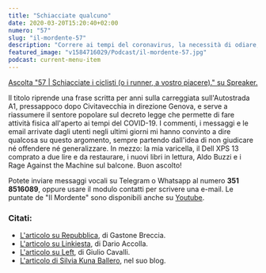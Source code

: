 ```yaml
---
title: "Schiacciate qualcuno"
date: 2020-03-20T15:20:40+02:00
numero: "57"
slug: "il-mordente-57"
description: "Correre ai tempi del coronavirus, la necessità di odiare, il qualunquismo comune, e la mia varicella. Puntata 57 del podcast Il Mordente. Registrato da Riccardo Palombo."
featured_image: "v1584716029/Podcast/il-mordente-57.jpg"
podcast: current-menu-item
---
```

<a class="spreaker-player" rel="nofollow noopener" href="https://www.spreaker.com/episode/24096160" data-resource="episode_id=24096160" data-width="100%" data-height="200px" data-theme="light" data-playlist="false" data-playlist-continuous="false" data-autoplay="false" data-live-autoplay="false" data-chapters-image="true" data-episode-image-position="right" data-hide-logo="false" data-hide-likes="false" data-hide-comments="false" data-hide-sharing="false" data-hide-download="true">Ascolta "57 | Schiacciate i ciclisti (o i runner, a vostro piacere)." su Spreaker.</a>

Il titolo riprende una frase scritta per anni sulla carreggiata sull'Autostrada A1, pressappoco dopo Civitavecchia in direzione Genova, e serve a riassumere il sentore popolare sul decreto legge che permette di fare attività fisica all'aperto ai tempi del COVID-19. I commenti, i messaggi e le email arrivate dagli utenti negli ultimi giorni mi hanno convinto a dire qualcosa su questo argomento, sempre partendo dall'idea di non giudicare né offendere né generalizzare. In mezzo: la mia varicella, il Dell XPS 13 comprato a due lire e da restaurare, i nuovi libri in lettura, Aldo Buzzi e i Rage Against the Machine sul balcone. Buon ascolto!

Potete inviare messaggi vocali su Telegram o Whatsapp al numero **351 8516089**, oppure usare il modulo contatti per scrivere una e-mail. Le puntate de "Il Mordente" sono disponibili anche su <a target="_blank" rel="nofollow noopener" title="Canale Youtube Riccardo Palombo" href="https://www.youtube.com/riccardopalombo">Youtube</a>.

### Citati:
<ul>
<li><a href="https://www.repubblica.it/sport/running/storie/2020/03/18/news/coronavirus_il_dilemma_del_running_ecco_perche_correre_per_ora_e_consentito-251635970/" target="_blank" rel="nofollow noopener" title="Coronavirus, il dilemma del running: ecco perché correre (per ora) è consentito.">L'articolo su Repubblica</a>, di Gastone Breccia.</li>
<li><a href="https://www.linkiesta.it/it/blog-post/2020/03/19/runner-untori-e-il-bisogno-di-odiare-chi-esce-da-casa/28891/" target="_blank" rel="nofollow noopener" title="Runner, untori e il bisogno di odiare chi esce da casa.">L'articolo su Linkiesta</a>, di Dario Accolla.</li>
<li><a href="https://left.it/2020/03/17/i-cecchini-della-gente-per-strada/" target="_blank" rel="nofollow noopener" title="I cecchini della gente per strada.">L'articolo su Left</a>, di Giulio Cavalli.</li>
<li><a href="https://www.silviakuna.com/quando-il-meglio-e-nemico-del-bene/" target="_blank" rel="nofollow noopener" title="Quando il meglio è nemico del bene.">L'articolo di Silvia Kuna Ballero</a>, nel suo blog.</li>
</ul>


